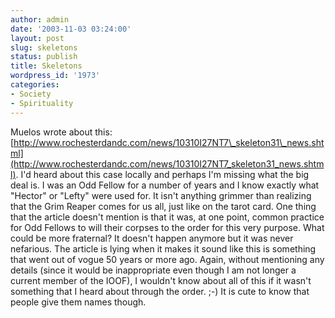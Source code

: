 ```yaml
---
author: admin
date: '2003-11-03 03:24:00'
layout: post
slug: skeletons
status: publish
title: Skeletons
wordpress_id: '1973'
categories:
- Society
- Spirituality
---
```


Muelos wrote about this:
[http://www.rochesterdandc.com/news/10310I27NT7\_skeleton31\_news.shtml](http://www.rochesterdandc.com/news/10310I27NT7_skeleton31_news.shtml).
I'd heard about this case locally and perhaps I'm missing what the big
deal is. I was an Odd Fellow for a number of years and I know exactly
what "Hector" or "Lefty" were used for. It isn't anything grimmer than
realizing that the Grim Reaper comes for us all, just like on the tarot
card. One thing that the article doesn't mention is that it was, at one
point, common practice for Odd Fellows to will their corpses to the
order for this very purpose. What could be more fraternal? It doesn't
happen anymore but it was never nefarious. The article is lying when it
makes it sound like this is something that went out of vogue 50 years or
more ago. Again, without mentioning any details (since it would be
inappropriate even though I am not longer a current member of the IOOF),
I wouldn't know about all of this if it wasn't something that I heard
about through the order. ;-) It is cute to know that people give them
names though.
